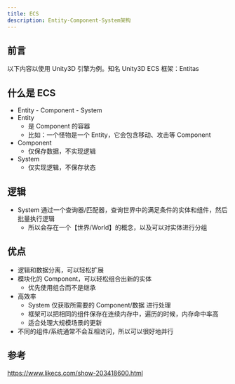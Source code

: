 ```yaml
---
title: ECS
description: Entity-Component-System架构
---
```


## 前言

以下内容以使用 Unity3D 引擎为例。知名 Unity3D ECS 框架：Entitas

## 什么是 ECS

- Entity - Component - System
- Entity
  - 是 Component 的容器
  - 比如：一个怪物是一个 Entity，它会包含移动、攻击等 Component
- Component
  - 仅保存数据，不实现逻辑
- System
  - 仅实现逻辑，不保存状态

## 逻辑

- System 通过一个查询器/匹配器，查询世界中的满足条件的实体和组件，然后批量执行逻辑
  - 所以会存在一个【世界/World】的概念，以及可以对实体进行分组

## 优点

- 逻辑和数据分离，可以轻松扩展
- 模块化的 Component，可以轻松组合出新的实体
  - 优先使用组合而不是继承
- 高效率
  - System 仅获取所需要的 Component/数据 进行处理
  - 框架可以把相同的组件保存在连续内存中，遍历的时候，内存命中率高
  - 适合处理大规模场景的更新
- 不同的组件/系统通常不会互相访问，所以可以很好地并行

## 参考

https://www.likecs.com/show-203418600.html
